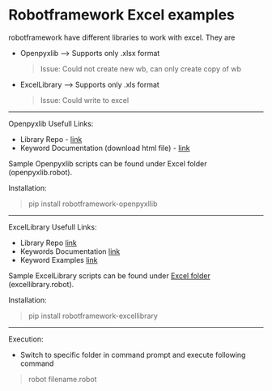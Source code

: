 # Robotframework Excel examples

robotframework have different libraries to work with excel. They are

 - Openpyxlib   --> Supports only .xlsx format
    > Issue: Could not create new wb, can only create copy of wb

 - ExcelLibrary --> Supports only .xls format
    > Issue: Could write to excel

---

Openpyxlib Usefull Links:

 - Library Repo - [link](https://github.com/vallikkv/robotframework-openpyxllib)
 - Keyword Documentation (download html file) - [link](https://github.com/vallikkv/robotframework-openpyxllib/blob/master/docs/OpenPyxlLibrary.html)

Sample Openpyxlib scripts can be found under Excel folder (openpyxlib.robot).

Installation:

  > pip install robotframework-openpyxllib

---

ExcelLibrary Usefull Links:

 - Library Repo [link](https://github.com/NaviNet/robotframework-excellibrary)
 - Keywords Documentation [link](http://navinet.github.io/robotframework-excellibrary/ExcelLibrary-KeywordDocumentation.html)
 - Keyword Examples [link](https://github.com/NaviNet/robotframework-excellibrary/blob/master/Tests/acceptance/ExcelRobotTest.txt)

Sample ExcelLibrary scripts can be found under [Excel folder](/Excel) (excellibrary.robot).

Installation:

  > pip install robotframework-excellibrary

---

Execution: 

 - Switch to specific folder in command prompt and execute following command
  > robot filename.robot